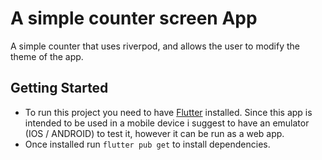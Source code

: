 # A simple counter screen App 

A simple counter that uses riverpod, and allows the user to modify the theme of the app.

## Getting Started

- To run this project you need to have [Flutter](https://docs.flutter.dev/get-started/install) installed. Since this app is intended to be used in a mobile device i suggest to have an emulator (IOS / ANDROID) to test it, however it can be run as a web app.
- Once installed run ```flutter pub get``` to install dependencies. 
